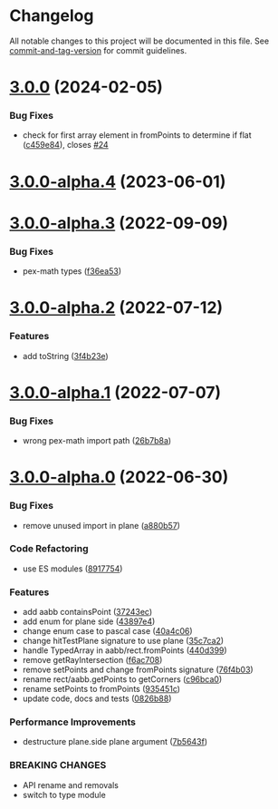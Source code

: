 # Changelog

All notable changes to this project will be documented in this file. See [commit-and-tag-version](https://github.com/absolute-version/commit-and-tag-version) for commit guidelines.

# [3.0.0](https://github.com/pex-gl/pex-geom/compare/v3.0.0-alpha.4...v3.0.0) (2024-02-05)


### Bug Fixes

* check for first array element in fromPoints to determine if flat ([c459e84](https://github.com/pex-gl/pex-geom/commit/c459e84b12ed7759e046570cd8b65db600e17061)), closes [#24](https://github.com/pex-gl/pex-geom/issues/24)



# [3.0.0-alpha.4](https://github.com/pex-gl/pex-geom/compare/v3.0.0-alpha.3...v3.0.0-alpha.4) (2023-06-01)



# [3.0.0-alpha.3](https://github.com/pex-gl/pex-geom/compare/v3.0.0-alpha.2...v3.0.0-alpha.3) (2022-09-09)


### Bug Fixes

* pex-math types ([f36ea53](https://github.com/pex-gl/pex-geom/commit/f36ea5317dce1648d08489c396dd316547ef75cc))



# [3.0.0-alpha.2](https://github.com/pex-gl/pex-geom/compare/v3.0.0-alpha.1...v3.0.0-alpha.2) (2022-07-12)


### Features

* add toString ([3f4b23e](https://github.com/pex-gl/pex-geom/commit/3f4b23e3a5bf8a1b4b8a61fed22f1879af1d05d1))



# [3.0.0-alpha.1](https://github.com/pex-gl/pex-geom/compare/v3.0.0-alpha.0...v3.0.0-alpha.1) (2022-07-07)


### Bug Fixes

* wrong pex-math import path ([26b7b8a](https://github.com/pex-gl/pex-geom/commit/26b7b8a7089f17f89f8571fa31f36d8aa142632d))



# [3.0.0-alpha.0](https://github.com/pex-gl/pex-geom/compare/v2.0.2...v3.0.0-alpha.0) (2022-06-30)


### Bug Fixes

* remove unused import in plane ([a880b57](https://github.com/pex-gl/pex-geom/commit/a880b577b17b99faafd39bd8ca33037748f80278))


### Code Refactoring

* use ES modules ([8917754](https://github.com/pex-gl/pex-geom/commit/891775457b2b43926214361ac61c8b704ff20466))


### Features

* add aabb containsPoint ([37243ec](https://github.com/pex-gl/pex-geom/commit/37243ecb52bf5ff4949e04c8e20aa68fc640c31d))
* add enum for plane side ([43897e4](https://github.com/pex-gl/pex-geom/commit/43897e4a84e11db7831a548e4841937b3a84d570))
* change enum case to pascal case ([40a4c06](https://github.com/pex-gl/pex-geom/commit/40a4c06cf99e96c0c51d7140c13e3833e3c8335e))
* change hitTestPlane signature to use plane ([35c7ca2](https://github.com/pex-gl/pex-geom/commit/35c7ca2324f9d8eb22d70f0d329827c555357f9d))
* handle TypedArray in aabb/rect.fromPoints ([440d399](https://github.com/pex-gl/pex-geom/commit/440d3994ae7e3e864c4e2836576be62667290460))
* remove getRayIntersection ([f6ac708](https://github.com/pex-gl/pex-geom/commit/f6ac7080c8b7a059286531c398b7ade47c1900dd))
* remove setPoints and change fromPoints signature ([76f4b03](https://github.com/pex-gl/pex-geom/commit/76f4b03090c5380091f2d15f1428b76413f4be69))
* rename rect/aabb.getPoints to getCorners ([c96bca0](https://github.com/pex-gl/pex-geom/commit/c96bca069aed771437f85048739568fc6984c2b1))
* rename setPoints to fromPoints ([935451c](https://github.com/pex-gl/pex-geom/commit/935451ce2989e75b57bd371037092290e48bd52b))
* update code, docs and tests ([0826b88](https://github.com/pex-gl/pex-geom/commit/0826b880f9199b528b5ec6a852d4ae6dd27d4547))


### Performance Improvements

* destructure plane.side plane argument ([7b5643f](https://github.com/pex-gl/pex-geom/commit/7b5643f6c2bf08a6e5ffa7205f797171e7fcf8be))


### BREAKING CHANGES

* API rename and removals
* switch to type module
